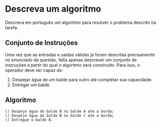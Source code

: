 # Descreva um algoritmo #
Descreva em português um algoritmo para resolver o problema descrito na tarefa.

## Conjunto de Instruções #
Uma vez que as entradas e saídas válidas já foram descritas precisamente no enunciado da questão, falta apenas descrever um conjunto de instruções a partir do qual o algoritmo será construído. Para isso, o operador deve ser capaz de: 

1. Despejar água de um balde para outro até completar sua capacidade.
2. Entregar um balde.


## Algoritmo #

```
() Despeje água do balde B no balde A até a borda;
() Despeje água do balde B no balde C até a borda;
() Entregue o balde B.
```
